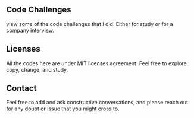 ## Code Challenges 

view some of the code challenges that I did. Either for study or for a company interview.

## Licenses

All the codes here are under MIT licenses agreement. Feel free to explore copy, change, and study.

## Contact

Feel free to add and ask constructive conversations, and please reach out for any doubt or issue that you might cross to.